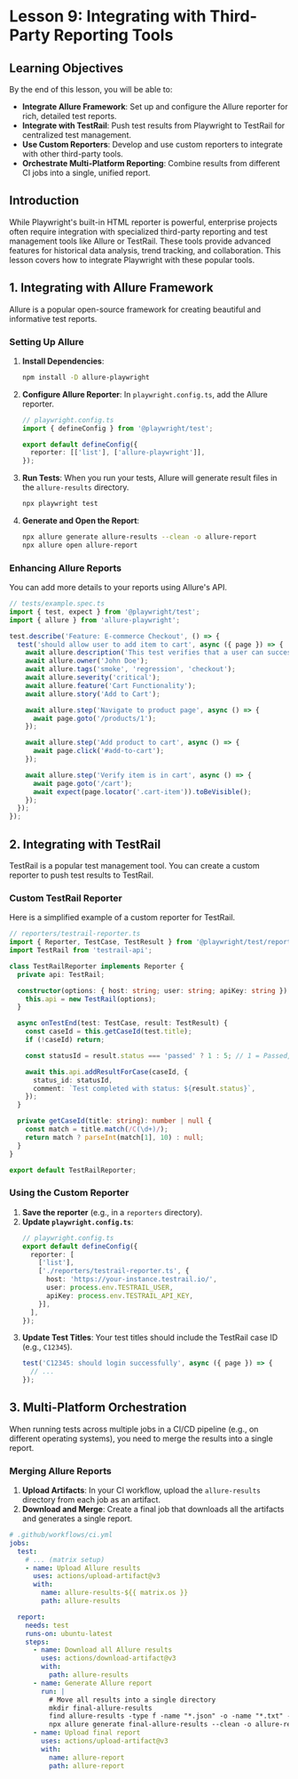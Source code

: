 # Lesson 9: Integrating with Third-Party Reporting Tools

## Learning Objectives

By the end of this lesson, you will be able to:

- **Integrate Allure Framework**: Set up and configure the Allure reporter for rich, detailed test reports.
- **Integrate with TestRail**: Push test results from Playwright to TestRail for centralized test management.
- **Use Custom Reporters**: Develop and use custom reporters to integrate with other third-party tools.
- **Orchestrate Multi-Platform Reporting**: Combine results from different CI jobs into a single, unified report.

## Introduction

While Playwright's built-in HTML reporter is powerful, enterprise projects often require integration with specialized third-party reporting and test management tools like Allure or TestRail. These tools provide advanced features for historical data analysis, trend tracking, and collaboration. This lesson covers how to integrate Playwright with these popular tools.

## 1. Integrating with Allure Framework

Allure is a popular open-source framework for creating beautiful and informative test reports.

### Setting Up Allure
1.  **Install Dependencies**:
    ```bash
    npm install -D allure-playwright
    ```
2.  **Configure Allure Reporter**:
    In `playwright.config.ts`, add the Allure reporter.
    ```typescript
    // playwright.config.ts
    import { defineConfig } from '@playwright/test';

    export default defineConfig({
      reporter: [['list'], ['allure-playwright']],
    });
    ```
3.  **Run Tests**:
    When you run your tests, Allure will generate result files in the `allure-results` directory.
    ```bash
    npx playwright test
    ```
4.  **Generate and Open the Report**:
    ```bash
    npx allure generate allure-results --clean -o allure-report
    npx allure open allure-report
    ```

### Enhancing Allure Reports
You can add more details to your reports using Allure's API.

```typescript
// tests/example.spec.ts
import { test, expect } from '@playwright/test';
import { allure } from 'allure-playwright';

test.describe('Feature: E-commerce Checkout', () => {
  test('should allow user to add item to cart', async ({ page }) => {
    await allure.description('This test verifies that a user can successfully add an item to the shopping cart.');
    await allure.owner('John Doe');
    await allure.tags('smoke', 'regression', 'checkout');
    await allure.severity('critical');
    await allure.feature('Cart Functionality');
    await allure.story('Add to Cart');

    await allure.step('Navigate to product page', async () => {
      await page.goto('/products/1');
    });

    await allure.step('Add product to cart', async () => {
      await page.click('#add-to-cart');
    });

    await allure.step('Verify item is in cart', async () => {
      await page.goto('/cart');
      await expect(page.locator('.cart-item')).toBeVisible();
    });
  });
});
```

## 2. Integrating with TestRail

TestRail is a popular test management tool. You can create a custom reporter to push test results to TestRail.

### Custom TestRail Reporter
Here is a simplified example of a custom reporter for TestRail.

```typescript
// reporters/testrail-reporter.ts
import { Reporter, TestCase, TestResult } from '@playwright/test/reporter';
import TestRail from 'testrail-api';

class TestRailReporter implements Reporter {
  private api: TestRail;

  constructor(options: { host: string; user: string; apiKey: string }) {
    this.api = new TestRail(options);
  }

  async onTestEnd(test: TestCase, result: TestResult) {
    const caseId = this.getCaseId(test.title);
    if (!caseId) return;

    const statusId = result.status === 'passed' ? 1 : 5; // 1 = Passed, 5 = Failed

    await this.api.addResultForCase(caseId, {
      status_id: statusId,
      comment: `Test completed with status: ${result.status}`,
    });
  }

  private getCaseId(title: string): number | null {
    const match = title.match(/C(\d+)/);
    return match ? parseInt(match[1], 10) : null;
  }
}

export default TestRailReporter;
```

### Using the Custom Reporter
1.  **Save the reporter** (e.g., in a `reporters` directory).
2.  **Update `playwright.config.ts`**:
    ```typescript
    // playwright.config.ts
    export default defineConfig({
      reporter: [
        ['list'],
        ['./reporters/testrail-reporter.ts', {
          host: 'https://your-instance.testrail.io/',
          user: process.env.TESTRAIL_USER,
          apiKey: process.env.TESTRAIL_API_KEY,
        }],
      ],
    });
    ```
3.  **Update Test Titles**:
    Your test titles should include the TestRail case ID (e.g., `C12345`).
    ```typescript
    test('C12345: should login successfully', async ({ page }) => {
      // ...
    });
    ```

## 3. Multi-Platform Orchestration

When running tests across multiple jobs in a CI/CD pipeline (e.g., on different operating systems), you need to merge the results into a single report.

### Merging Allure Reports
1.  **Upload Artifacts**: In your CI workflow, upload the `allure-results` directory from each job as an artifact.
2.  **Download and Merge**: Create a final job that downloads all the artifacts and generates a single report.

```yaml
# .github/workflows/ci.yml
jobs:
  test:
    # ... (matrix setup)
    - name: Upload Allure results
      uses: actions/upload-artifact@v3
      with:
        name: allure-results-${{ matrix.os }}
        path: allure-results

  report:
    needs: test
    runs-on: ubuntu-latest
    steps:
      - name: Download all Allure results
        uses: actions/download-artifact@v3
        with:
          path: allure-results
      - name: Generate Allure report
        run: |
          # Move all results into a single directory
          mkdir final-allure-results
          find allure-results -type f -name "*.json" -o -name "*.txt" -o -name "*.attach" | xargs -I {} mv {} final-allure-results
          npx allure generate final-allure-results --clean -o allure-report
      - name: Upload final report
        uses: actions/upload-artifact@v3
        with:
          name: allure-report
          path: allure-report